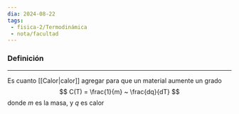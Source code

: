 ```yaml
---
dia: 2024-08-22
tags: 
 - fisica-2/Termodinámica
 - nota/facultad
---
```

### Definición
---
Es cuanto [[Calor|calor]] agregar para que un material aumente un grado $$ C(T) = \frac{1}{m} ~ \frac{dq}{dT} $$ donde $m$ es la masa, y $q$ es calor
